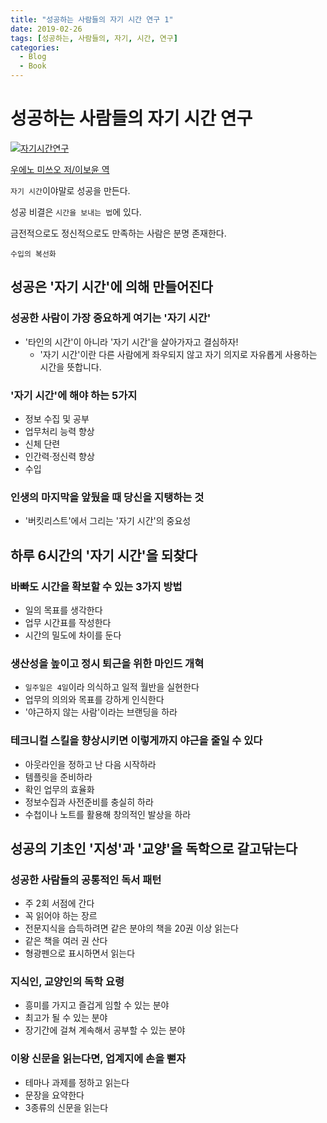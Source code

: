 ```yaml
---
title: "성공하는 사람들의 자기 시간 연구 1"
date: 2019-02-26
tags: [성공하는, 사람들의, 자기, 시간, 연구]
categories:
  - Blog
  - Book
---
```


# 성공하는 사람들의 자기 시간 연구

[![자기시간연구](http://image.yes24.com/goods/64464976/147x215)](http://blog.yes24.com/lib/adon/View.aspx?blogid=9654534&goodsno=64464976&idx=26759&ADON_TYPE=B&regs=b)

[우에노 미쓰오 저/이보윤 역](http://blog.yes24.com/lib/adon/View.aspx?blogid=9654534&goodsno=64464976&idx=26759&ADON_TYPE=B&regs=b)

`자기 시간`이야말로 성공을 만든다.

성공 비결은 `시간을 보내는 법`에 있다.

금전적으로도 정신적으로도 만족하는 사람은 분명 존재한다.

`수입의 복선화`

## 성공은 '자기 시간'에 의해 만들어진다

### 성공한 사람이 가장 중요하게 여기는 '자기 시간'

- '타인의 시간'이 아니라 '자기 시간'을 살아가자고 결심하자!
  - '자기 시간'이란 다른 사람에게 좌우되지 않고 자기 의지로 자유롭게 사용하는 시간을 뜻합니다.

### '자기 시간'에 해야 하는 5가지

- 정보 수집 및 공부
- 업무처리 능력 향상
- 신체 단련
- 인간력·정신력 향상
- 수입

### 인생의 마지막을 앞뒀을 때 당신을 지탱하는 것

- '버킷리스트'에서 그리는 '자기 시간'의 중요성

## 하루 6시간의 '자기 시간'을 되찾다

### 바빠도 시간을 확보할 수 있는 3가지 방법

- 일의 목표를 생각한다
- 업무 시간표를 작성한다
- 시간의 밀도에 차이를 둔다

### 생산성을 높이고 정시 퇴근을 위한 마인드 개혁

- `일주일은 4일`이라 의식하고 일적 월반을 실현한다
- 업무의 의의와 목표를 강하게 인식한다
- '야근하지 않는 사람'이라는 브랜딩을 하라

### 테크니컬 스킬을 향상시키면 이렇게까지 야근을 줄일 수 있다

- 아웃라인을 정하고 난 다음 시작하라
- 템플릿을 준비하라
- 확인 업무의 효율화
- 정보수집과 사전준비를 충실히 하라
- 수첩이나 노트를 활용해 창의적인 발상을 하라

## 성공의 기초인 '지성'과 '교양'을 독학으로 갈고닦는다

### 성공한 사람들의 공통적인 독서 패턴

- 주 2회 서점에 간다
- 꼭 읽어야 하는 장르
- 전문지식을 습득하려면 같은 분야의 책을 20권 이상 읽는다
- 같은 책을 여러 권 산다
- 형광펜으로 표시하면서 읽는다

### 지식인, 교양인의 독학 요령

- 흥미를 가지고 즐겁게 임할 수 있는 분야
- 최고가 될 수 있는 분야
- 장기간에 걸쳐 계속해서 공부할 수 있는 분야

### 이왕 신문을 읽는다면, 업계지에 손을 뻗자

- 테마나 과제를 정하고 읽는다
- 문장을 요약한다
- 3종류의 신문을 읽는다
